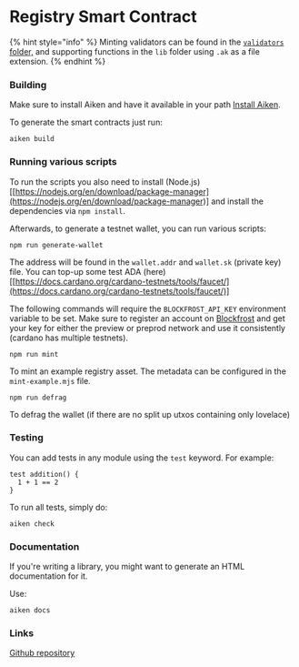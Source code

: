 # Registry Smart Contract

{% hint style="info" %}
Minting validators can be found in the [`validators` folder,](https://github.com/nftmakerio/masumi-payment-service/tree/main/smart-contracts/registry/validators) and supporting functions in the `lib` folder using `.ak` as a file extension.
{% endhint %}

### Building

Make sure to install Aiken and have it available in your path [Install Aiken](https://aiken-lang.org/installation-instructions#installation-instructions).

To generate the smart contracts just run:

```
aiken build
```



### Running various scripts

To run the scripts you also need to install (Node.js)\[[https://nodejs.org/en/download/package-manager](https://nodejs.org/en/download/package-manager)] and install the dependencies via `npm install`.

Afterwards, to generate a testnet wallet, you can run various scripts:

```
npm run generate-wallet
```

The address will be found in the `wallet.addr` and `wallet.sk` (private key) file. You can top-up some test ADA (here)\[[https://docs.cardano.org/cardano-testnets/tools/faucet/](https://docs.cardano.org/cardano-testnets/tools/faucet/)]

The following commands will require the `BLOCKFROST_API_KEY` environment variable to be set. Make sure to register an account on [Blockfrost](https://blockfrost.io/) and get your key for either the preview or preprod network and use it consistently (cardano has multiple testnets).

```
npm run mint
```

To mint an example registry asset. The metadata can be configured in the `mint-example.mjs` file.

```
npm run defrag
```

To defrag the wallet (if there are no split up utxos containing only lovelace)



### Testing

You can add tests in any module using the `test` keyword. For example:

```
test addition() {
  1 + 1 == 2
}
```

To run all tests, simply do:

```
aiken check
```

### Documentation

If you're writing a library, you might want to generate an HTML documentation for it.

Use:

```
aiken docs
```

### Links

[Github repository](registry-smart-contract.md#links)
